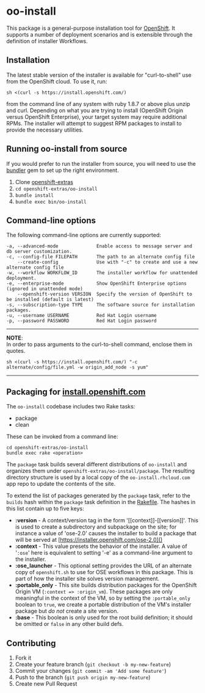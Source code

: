 # oo-install
This package is a general-purpose installation tool for [OpenShift](http://www.openshift.com/). It supports a number of deployment scenarios and is extensible through the definition of installer Workflows.

## Installation
The latest stable version of the installer is available for "curl-to-shell" use from the OpenShift cloud. To use it, run:

    sh <(curl -s https://install.openshift.com/)

from the command line of any system with ruby 1.8.7 or above plus unzip and curl. Depending on what you are trying to install (OpenShift Origin versus OpenShift Enterprise), your target system may require additional RPMs. The installer will attempt to suggest RPM packages to install to provide the necessary utilities.

## Running oo-install from source
If you would prefer to run the installer from source, you will need to use the [bundler](http://bundler.io/) gem to set up the right environment.

1. Clone [openshift-extras](https://github.com/openshift/openshift-extras/)
2. `cd openshift-extras/oo-install`
3. `bundle install`
4. `bundle exec bin/oo-install`

## Command-line options

The following command-line options are currently supported:

    -a, --advanced-mode              Enable access to message server and db server customization.
    -c, --config-file FILEPATH       The path to an alternate config file
        --create-config              Use with "-c" to create and use a new alternate config file
    -w, --workflow WORKFLOW_ID       The installer workflow for unattended deployment.
    -e, --enterprise-mode            Show OpenShift Enterprise options (ignored in unattended mode)
        --openshift-version VERSION  Specify the version of OpenShift to be installed (default is latest)
    -s, --subscription-type TYPE     The software source for installation packages.
    -u, --username USERNAME          Red Hat Login username
    -p, --password PASSWORD          Red Hat Login password

- - -

**NOTE**:  
In order to pass arguments to the curl-to-shell command, enclose them in quotes.

    sh <(curl -s https://install.openshift.com/) "-c alternate/config/file.yml -w origin_add_node -s yum"

- - -

## Packaging for [install.openshift.com](https://install.openshift.com/)
The `oo-install` codebase includes two Rake tasks:

* package
* clean

These can be invoked from a command line:

    cd openshift-extras/oo-install
    bundle exec rake <operation>

The `package` task builds several different distributions of `oo-install` and organizes them under `openshift-extras/oo-install/package`. The resulting directory structure is used by a local copy of the `oo-install.rhcloud.com` app repo to update the contents of the site.

To extend the list of packages generated by the `package` task, refer to the `builds` hash within the `package` task definition in the [Rakefile](https://github.com/openshift/openshift-extras/blob/master/oo-install/Rakefile). The hashes in this list contain up to five keys:

* **:version** - A context/version tag in the form '[[context]]-[[version]]'. This is used to create a subdirectory and subpackage on the site; for instance a value of 'ose-2.0' causes the installer to build a package that will be served at [https://installer.openshift.com/ose-2.0]()
* **:context** - This value presets the behavior of the installer. A value of '`:ose`' here is equivalent to setting '-e' as a command-line argument to the installer.
* **:ose_launcher** - This optional setting provides the URL of an alternate copy of `openshift.sh` to use for OSE workflows in this package. This is part of how the installer site solves version management.
* **:portable_only** - This site builds distribution packages for the OpenShift Origin VM (`:context => :origin_vm`). These packages are only meaningful in the context of the VM, so by setting the `:portable_only` boolean to `true`, we create a portable distribution of the VM's installer package but _do not_ create a site version.
* **:base** - This boolean is only used for the root build definition; it should be omitted or `false` in any other build defs.

## Contributing

1. Fork it
2. Create your feature branch (`git checkout -b my-new-feature`)
3. Commit your changes (`git commit -am 'Add some feature'`)
4. Push to the branch (`git push origin my-new-feature`)
5. Create new Pull Request
